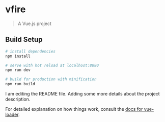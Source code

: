 # vfire

> A Vue.js project

## Build Setup

``` bash
# install dependencies
npm install

# serve with hot reload at localhost:8080
npm run dev

# build for production with minification
npm run build
```

I am editing the README file. Adding some more details about the project description.

For detailed explanation on how things work, consult the [docs for vue-loader](http://vuejs.github.io/vue-loader).
